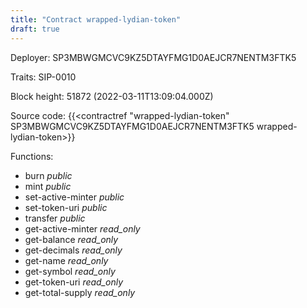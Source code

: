 ```yaml
---
title: "Contract wrapped-lydian-token"
draft: true
---
```

Deployer: SP3MBWGMCVC9KZ5DTAYFMG1D0AEJCR7NENTM3FTK5

Traits:
 SIP-0010



Block height: 51872 (2022-03-11T13:09:04.000Z)

Source code: {{<contractref "wrapped-lydian-token" SP3MBWGMCVC9KZ5DTAYFMG1D0AEJCR7NENTM3FTK5 wrapped-lydian-token>}}

Functions:

* burn _public_
* mint _public_
* set-active-minter _public_
* set-token-uri _public_
* transfer _public_
* get-active-minter _read_only_
* get-balance _read_only_
* get-decimals _read_only_
* get-name _read_only_
* get-symbol _read_only_
* get-token-uri _read_only_
* get-total-supply _read_only_
